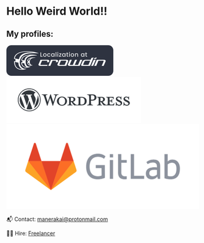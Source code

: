 # Hello Weird World!!

## My profiles:

[![Crowdin](https://github.com/ManeraKai/manerakai/blob/main/icons/localization-at-dark-rounded%401x.svg)](https://crowdin.com/profile/manerakai/)
[![Wordpress](https://github.com/ManeraKai/manerakai/blob/main/icons/wordpress.svg)](https://profiles.wordpress.org/manerakai/)
[![GitLab](https://github.com/ManeraKai/manerakai/blob/main/icons/gitlab-logo-gray-rgb.svg)](https://gitlab.com/ManeraKai)

📬 Contact: manerakai@protonmail.com

👨‍🔧 Hire: [Freelancer](https://www.freelancer.com/u/ManeraKai)
